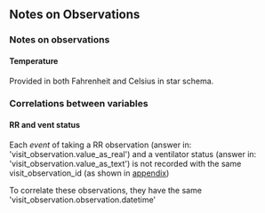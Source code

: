 ## Notes on Observations

### Notes on observations

#### Temperature
Provided in both Fahrenheit and Celsius in star schema. 

### Correlations between variables

#### RR and vent status

Each _event_ of taking a RR observation (answer in: 'visit_observation.value_as_real') and a ventilator status (answer in: 'visit_observation.value_as_text') is not recorded with the same visit_observation_id (as shown in [appendix](https://github.com/tagimoucia-cheryl/emap_icnarc/blob/main/dbForge/observations/appendix.sql))

To correlate these observations, they have the same 'visit_observation.observation.datetime'
